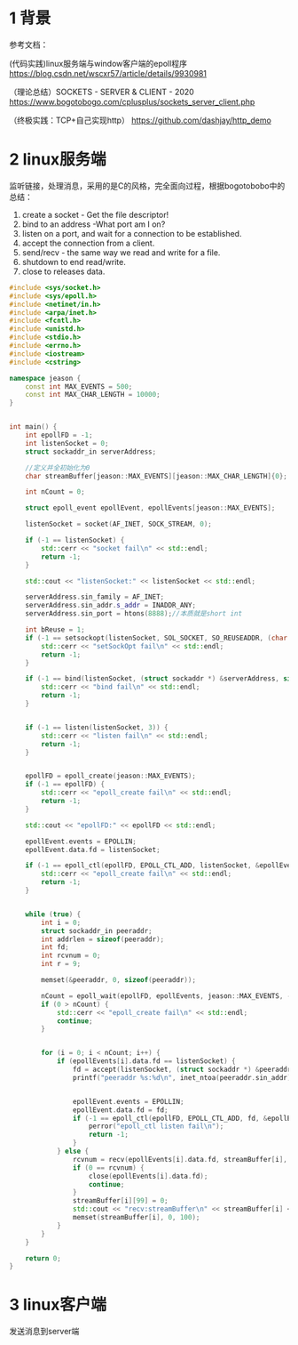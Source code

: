 # 1 背景

参考文档：

(代码实践)linux服务端与window客户端的epoll程序     https://blog.csdn.net/wscxr57/article/details/9930981


（理论总结）SOCKETS - SERVER & CLIENT - 2020    https://www.bogotobogo.com/cplusplus/sockets_server_client.php


（终极实践：TCP+自己实现http）  https://github.com/dashjay/http_demo

# 2 linux服务端
监听链接，处理消息，采用的是C的风格，完全面向过程，根据bogotobobo中的总结：

1. create a socket - Get the file descriptor!
2. bind to an address -What port am I on?
3. listen on a port, and wait for a connection to be established.
4. accept the connection from a client.
5. send/recv - the same way we read and write for a file.
6. shutdown to end read/write.
7. close to releases data.

```cpp
#include <sys/socket.h>
#include <sys/epoll.h>
#include <netinet/in.h>
#include <arpa/inet.h>
#include <fcntl.h>
#include <unistd.h>
#include <stdio.h>
#include <errno.h>
#include <iostream>
#include <cstring>

namespace jeason {
    const int MAX_EVENTS = 500;
    const int MAX_CHAR_LENGTH = 10000;
}


int main() {
    int epollFD = -1;
    int listenSocket = 0;
    struct sockaddr_in serverAddress;

    //定义并全初始化为0
    char streamBuffer[jeason::MAX_EVENTS][jeason::MAX_CHAR_LENGTH]{0};

    int nCount = 0;

    struct epoll_event epollEvent, epollEvents[jeason::MAX_EVENTS];

    listenSocket = socket(AF_INET, SOCK_STREAM, 0);

    if (-1 == listenSocket) {
        std::cerr << "socket fail\n" << std::endl;
        return -1;
    }

    std::cout << "listenSocket:" << listenSocket << std::endl;

    serverAddress.sin_family = AF_INET;
    serverAddress.sin_addr.s_addr = INADDR_ANY;
    serverAddress.sin_port = htons(8888);//本质就是short int

    int bReuse = 1;
    if (-1 == setsockopt(listenSocket, SOL_SOCKET, SO_REUSEADDR, (char *) &bReuse, sizeof(bReuse))) {
        std::cerr << "setSockOpt fail\n" << std::endl;
        return -1;
    }

    if (-1 == bind(listenSocket, (struct sockaddr *) &serverAddress, sizeof(serverAddress))) {
        std::cerr << "bind fail\n" << std::endl;
        return -1;
    }


    if (-1 == listen(listenSocket, 3)) {
        std::cerr << "listen fail\n" << std::endl;
        return -1;
    }


    epollFD = epoll_create(jeason::MAX_EVENTS);
    if (-1 == epollFD) {
        std::cerr << "epoll_create fail\n" << std::endl;
        return -1;
    }

    std::cout << "epollFD:" << epollFD << std::endl;

    epollEvent.events = EPOLLIN;
    epollEvent.data.fd = listenSocket;

    if (-1 == epoll_ctl(epollFD, EPOLL_CTL_ADD, listenSocket, &epollEvent)) {
        std::cerr << "epoll_create fail\n" << std::endl;
        return -1;
    }


    while (true) {
        int i = 0;
        struct sockaddr_in peeraddr;
        int addrlen = sizeof(peeraddr);
        int fd;
        int rcvnum = 0;
        int r = 9;

        memset(&peeraddr, 0, sizeof(peeraddr));

        nCount = epoll_wait(epollFD, epollEvents, jeason::MAX_EVENTS, -1);
        if (0 > nCount) {
            std::cerr << "epoll_create fail\n" << std::endl;
            continue;
        }


        for (i = 0; i < nCount; i++) {
            if (epollEvents[i].data.fd == listenSocket) {
                fd = accept(listenSocket, (struct sockaddr *) &peeraddr, reinterpret_cast<socklen_t *>(&addrlen));
                printf("peeraddr %s:%d\n", inet_ntoa(peeraddr.sin_addr), ntohs(peeraddr.sin_port));


                epollEvent.events = EPOLLIN;
                epollEvent.data.fd = fd;
                if (-1 == epoll_ctl(epollFD, EPOLL_CTL_ADD, fd, &epollEvent)) {
                    perror("epoll_ctl listen fail\n");
                    return -1;
                }
            } else {
                rcvnum = recv(epollEvents[i].data.fd, streamBuffer[i], 100, 0);
                if (0 == rcvnum) {
                    close(epollEvents[i].data.fd);
                    continue;
                }
                streamBuffer[i][99] = 0;
                std::cout << "recv:streamBuffer\n" << streamBuffer[i] << std::endl;
                memset(streamBuffer[i], 0, 100);
            }
        }
    }

    return 0;
}
```


# 3 linux客户端
发送消息到server端

